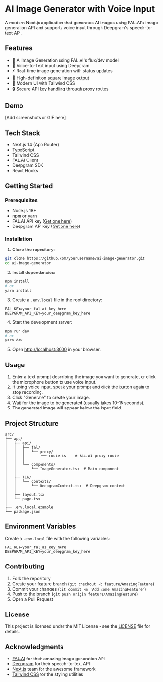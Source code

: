 # AI Image Generator with Voice Input

A modern Next.js application that generates AI images using FAL.AI's image generation API and supports voice input through Deepgram's speech-to-text API.

## Features

- 🎨 AI Image Generation using FAL.AI's flux/dev model
- 🎤 Voice-to-Text input using Deepgram
- ⚡ Real-time image generation with status updates
- 🎯 High-definition square image output
- 🎨 Modern UI with Tailwind CSS
- 🔒 Secure API key handling through proxy routes

## Demo

[Add screenshots or GIF here]

## Tech Stack

- Next.js 14 (App Router)
- TypeScript
- Tailwind CSS
- FAL.AI Client
- Deepgram SDK
- React Hooks

## Getting Started

### Prerequisites

- Node.js 18+ 
- npm or yarn
- FAL.AI API key ([Get one here](https://fal.ai))
- Deepgram API key ([Get one here](https://deepgram.com))

### Installation

1. Clone the repository:
```bash
git clone https://github.com/yourusername/ai-image-generator.git
cd ai-image-generator
```

2. Install dependencies:
```bash
npm install
# or
yarn install
```

3. Create a `.env.local` file in the root directory:
```env
FAL_KEY=your_fal_ai_key_here
DEEPGRAM_API_KEY=your_deepgram_key_here
```

4. Start the development server:
```bash
npm run dev
# or
yarn dev
```

5. Open [http://localhost:3000](http://localhost:3000) in your browser.

## Usage

1. Enter a text prompt describing the image you want to generate, or click the microphone button to use voice input.
2. If using voice input, speak your prompt and click the button again to stop recording.
3. Click "Generate" to create your image.
4. Wait for the image to be generated (usually takes 10-15 seconds).
5. The generated image will appear below the input field.

## Project Structure

```
src/
├── app/
│   ├── api/
│   │   ├── fal/
│   │   │   └── proxy/
│   │   │       └── route.ts    # FAL.AI proxy route
│   │   │
│   │   └── components/
│   │       └── ImageGenerator.tsx  # Main component
│   │
│   ├── lib/
│   │   └── contexts/
│   │       └── DeepgramContext.tsx  # Deepgram context
│   │
│   ├── layout.tsx
│   └── page.tsx
│
├── .env.local.example
└── package.json
```

## Environment Variables

Create a `.env.local` file with the following variables:

```env
FAL_KEY=your_fal_ai_key_here
DEEPGRAM_API_KEY=your_deepgram_key_here
```

## Contributing

1. Fork the repository
2. Create your feature branch (`git checkout -b feature/AmazingFeature`)
3. Commit your changes (`git commit -m 'Add some AmazingFeature'`)
4. Push to the branch (`git push origin feature/AmazingFeature`)
5. Open a Pull Request

## License

This project is licensed under the MIT License - see the [LICENSE](LICENSE) file for details.

## Acknowledgments

- [FAL.AI](https://fal.ai) for their amazing image generation API
- [Deepgram](https://deepgram.com) for their speech-to-text API
- [Next.js](https://nextjs.org) team for the awesome framework
- [Tailwind CSS](https://tailwindcss.com) for the styling utilities